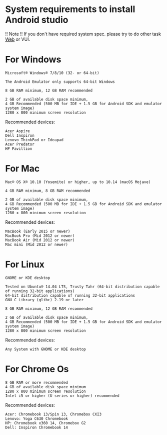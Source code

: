 # System requirements to install Android studio

!! Note !! If you don't have required system spec. please try to do other task [Web](https://github.com/technojam/pre-membership-task/tree/master/Web%20Development) or VUI.

# For Windows

    Microsoft® Windows® 7/8/10 (32- or 64-bit)
    
    The Android Emulator only supports 64-bit Windows
    
    8 GB RAM minimum, 12 GB RAM recommended
    
    2 GB of available disk space minimum,
    4 GB Recommended (500 MB for IDE + 1.5 GB for Android SDK and emulator system image)
    1280 x 800 minimum screen resolution
    
 Recommended devices:
 
    Acer Aspire 
    Dell Inspiron
    Lenovo ThinkPad or Ideapad
    Acer Predator 
    HP Pavillion 
   
# For Mac

    Mac® OS X® 10.10 (Yosemite) or higher, up to 10.14 (macOS Mojave)
    
    4 GB RAM minimum, 8 GB RAM recommended
    
    2 GB of available disk space minimum,
    4 GB Recommended (500 MB for IDE + 1.5 GB for Android SDK and emulator system image)
    1280 x 800 minimum screen resolution
    
 Recommended devices:  
 
    MacBook (Early 2015 or newer)
    MacBook Pro (Mid 2012 or newer)
    MacBook Air (Mid 2012 or newer)
    Mac mini (Mid 2012 or newer)

# For Linux

    GNOME or KDE desktop
    
    Tested on Ubuntu® 14.04 LTS, Trusty Tahr (64-bit distribution capable of running 32-bit applications)
    64-bit distribution capable of running 32-bit applications
    GNU C Library (glibc) 2.19 or later
    
    8 GB RAM minimum, 12 GB RAM recommended
    
    2 GB of available disk space minimum,
    4 GB Recommended (500 MB for IDE + 1.5 GB for Android SDK and emulator system image)
    1280 x 800 minimum screen resolution
    
  Recommended devices: 
    
    Any System with GNOME or KDE desktop
    
    
# For Chrome Os

    8 GB RAM or more recommended
    4 GB of available disk space minimum
    1280 x 800 minimum screen resolution
    Intel i5 or higher (U series or higher) recommended

Recommended devices:

    Acer: Chromebook 13/Spin 13, Chromebox CXI3
    Lenovo: Yoga C630 Chromebook
    HP: Chromebook x360 14, Chromebox G2
    Dell: Inspiron Chromebook 14
    
